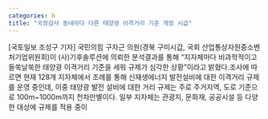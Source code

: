 ```yaml
---
categories: h
title: "국정감사 동네마다 다른 태양광 이격거리 기준 개정 시급"
---
```

[국토일보 조성구 기자] 국민의힘 구자근 의원(경북 구미시갑, 국회 산업통상자원중소벤처기업위원회)이 (사)기후솔루션에 의뢰한 분석결과를 통해 “지자체마다 비과학적이고 들쑥날쑥한 태양광 이격거리 기준을 세워 규제가 심각한 상황”이라고 밝혔다.조사에 따르면 현재 128개 지자체에서 조례를 통해 신재생에너지 발전설비에 대한 이격거리 규제를 운영 중인데, 이중 태양광 발전 설비에 대한 거리 규제는 주로 주거지역, 도로 기준으로 100m~1000m까지 천차만별이다. 일부 지자체는 관광지, 문화재, 공공시설 등 다양한 대상에 규제를 적용 중이